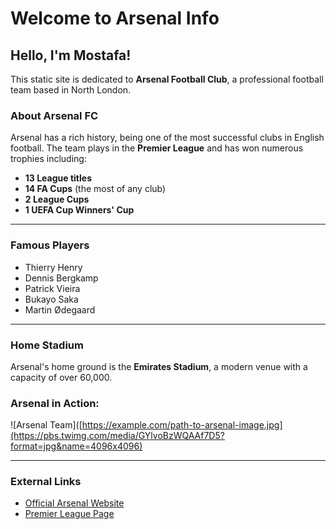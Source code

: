 # Welcome to Arsenal Info

## Hello, I'm Mostafa!

This static site is dedicated to **Arsenal Football Club**, a professional football team based in North London.

### About Arsenal FC

Arsenal has a rich history, being one of the most successful clubs in English football. The team plays in the **Premier League** and has won numerous trophies including:
- **13 League titles**
- **14 FA Cups** (the most of any club)
- **2 League Cups**
- **1 UEFA Cup Winners' Cup**

---

### Famous Players
- Thierry Henry
- Dennis Bergkamp
- Patrick Vieira
- Bukayo Saka
- Martin Ødegaard

---

### Home Stadium

Arsenal's home ground is the **Emirates Stadium**, a modern venue with a capacity of over 60,000.

### Arsenal in Action:
![Arsenal Team]([https://example.com/path-to-arsenal-image.jpg](https://pbs.twimg.com/media/GYlvoBzWQAAf7D5?format=jpg&name=4096x4096)

---

### External Links
- [Official Arsenal Website](https://www.arsenal.com/)
- [Premier League Page](https://www.premierleague.com/clubs/1/Arsenal/overview)
